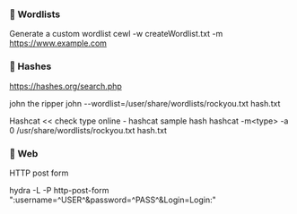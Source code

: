 ### :panda_face: Wordlists
Generate a custom wordlist
cewl -w createWordlist.txt -m <min password length> https://www.example.com

### :panda_face: Hashes
https://hashes.org/search.php

john the ripper
john --wordlist=/user/share/wordlists/rockyou.txt hash.txt

Hashcat << check type online - hashcat sample hash
hashcat -m\<type> -a 0 /usr/share/wordlists/rockyou.txt hash.txt

### :panda_face: Web
HTTP post form

hydra -L <wordlist> -P<password list> <IP> http-post-form "<file path>:username=^USER^&password=^PASS^&Login=Login:<fail message>"
